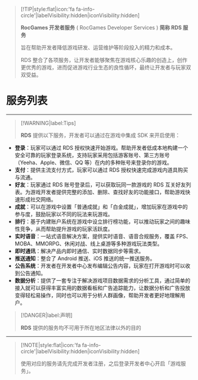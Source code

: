 
> [!TIP|style:flat|icon:'fa fa-info-circle'|labelVisibility:hidden|iconVisibility:hidden]
> 
> **RocGames 开发者服务** ( RocGames Developer Services ) **简称 RDS 服务**
> 
> 旨在帮助开发者降低游戏研发、运营维护等阶段投入的精力和成本。
> 
> RDS 整合了各项服务，让开发者能够聚焦在游戏核心乐趣的创造上，创作更优秀的游戏，进而促进游戏行业生态的良性循环，最终让开发者与玩家双双受益。
>

# 服务列表
---

> [!WARNING|label:Tips]
>
> **RDS** 提供以下服务，开发者可以通过在游戏中集成 SDK 来开启使用：
>

- **登录**：玩家可以通过 RDS 授权快速开始游戏。帮助开发者低成本地构建一个安全可靠的玩家登录系统，支持玩家采用包括游客账号、第三方账号（Yeeha、Apple、微信、QQ 等）在内的多种账号来登录你的游戏。
- **支付**：提供主流支付方式，玩家可以通过 RDS 授权快速完成游戏内道具购买与流通。
- **好友**：玩家通过 RDS 账号登录后，可以获取玩同一款游戏的 RDS 互关好友列表。为游戏开发者提供完整的添加、删除、查找好友的功能接口，帮助游戏快速形成社交网络。
- **成就**：可以在游戏中设置「普通成就」和「白金成就」，增加玩家在游戏中的参与度，鼓励玩家以不同的玩法来玩游戏。
- **排行**：基于内建账户系统在游戏中设立排行榜功能，可以推动玩家之间的趣味性竞争，从而帮助提升游戏的玩家活跃度。
- **实时语音**：一站式语音解决方案，提供实时语音、语音合规服务，覆盖 FPS、MOBA、MMORPG、休闲对战、线上桌游等多种游戏玩法类型。
- **即时通讯**：解决产品内即时通信、实时数据同步等需求。
- **推送通知**：整合了 Android 推送、iOS 推送的统一推送服务。
- **公告系统**：开发者在开发者中心发布编辑公告内容，玩家在打开游戏时可以收到公告通知。
- **数据分析**：提供了一套专注于解决游戏项目数据需求的分析工具，通过简单的接入就可以获得丰富实用的数据看板和广告追踪能力，让数据分析和广告投放变得轻松易操作，同时也可以用于分析人群画像，帮助开发者更好地理解用户。

> [!DANGER|label:声明]
>
> **RDS** 提供的服务均不可用于所在地区法律以外的目的
>

---

> [!NOTE|style:flat|icon:'fa fa-info-circle'|labelVisibility:hidden|iconVisibility:hidden]
> 
> 使用对应的服务请先完成开发者注册，之后登录开发者中心开启「游戏服务」。
>
